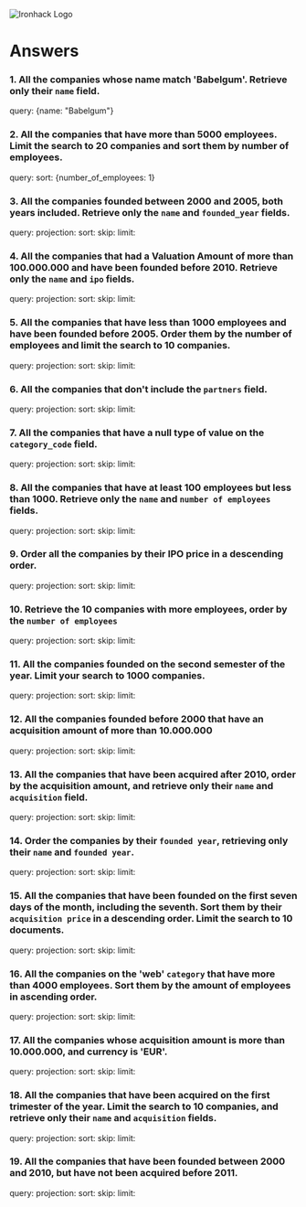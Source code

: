 ![Ironhack Logo](https://i.imgur.com/1QgrNNw.png)

# Answers

### 1. All the companies whose name match 'Babelgum'. Retrieve only their `name` field.

query: {name: "Babelgum"}

### 2. All the companies that have more than 5000 employees. Limit the search to 20 companies and sort them by **number of employees**.

query:
sort: {number_of_employees: 1}

### 3. All the companies founded between 2000 and 2005, both years included. Retrieve only the `name` and `founded_year` fields.

query: 
projection:
sort: 
skip: 
limit: 

### 4. All the companies that had a Valuation Amount of more than 100.000.000 and have been founded before 2010. Retrieve only the `name` and `ipo` fields.

query: 
projection:
sort: 
skip: 
limit: 

### 5. All the companies that have less than 1000 employees and have been founded before 2005. Order them by the number of employees and limit the search to 10 companies.

query: 
projection:
sort: 
skip: 
limit: 

### 6. All the companies that don't include the `partners` field.

query: 
projection:
sort: 
skip: 
limit: 

### 7. All the companies that have a null type of value on the `category_code` field.

query: 
projection:
sort: 
skip: 
limit: 

### 8. All the companies that have at least 100 employees but less than 1000. Retrieve only the `name` and `number of employees` fields.

query: 
projection:
sort: 
skip: 
limit: 

### 9. Order all the companies by their IPO price in a descending order.

query: 
projection:
sort: 
skip: 
limit: 

### 10. Retrieve the 10 companies with more employees, order by the `number of employees`

query: 
projection:
sort: 
skip: 
limit: 

### 11. All the companies founded on the second semester of the year. Limit your search to 1000 companies.

query: 
projection:
sort: 
skip: 
limit: 

### 12. All the companies founded before 2000 that have an acquisition amount of more than 10.000.000

query: 
projection:
sort: 
skip: 
limit: 

### 13. All the companies that have been acquired after 2010, order by the acquisition amount, and retrieve only their `name` and `acquisition` field.

query: 
projection:
sort: 
skip: 
limit: 

### 14. Order the companies by their `founded year`, retrieving only their `name` and `founded year`.

query: 
projection:
sort: 
skip: 
limit: 

### 15. All the companies that have been founded on the first seven days of the month, including the seventh. Sort them by their `acquisition price` in a descending order. Limit the search to 10 documents.

query: 
projection:
sort: 
skip: 
limit: 

### 16. All the companies on the 'web' `category` that have more than 4000 employees. Sort them by the amount of employees in ascending order.

query: 
projection:
sort: 
skip: 
limit: 

### 17. All the companies whose acquisition amount is more than 10.000.000, and currency is 'EUR'.

query: 
projection:
sort: 
skip: 
limit: 

### 18. All the companies that have been acquired on the first trimester of the year. Limit the search to 10 companies, and retrieve only their `name` and `acquisition` fields.

query: 
projection:
sort: 
skip: 
limit: 

### 19. All the companies that have been founded between 2000 and 2010, but have not been acquired before 2011.

query: 
projection:
sort: 
skip: 
limit: 
